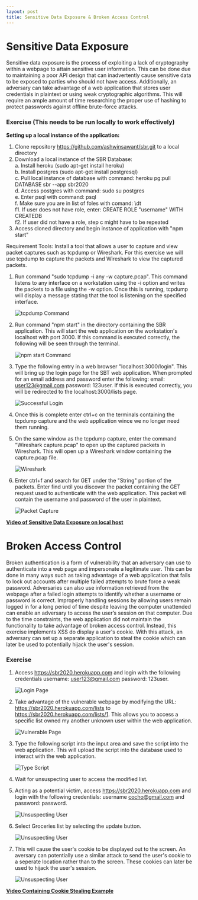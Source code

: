```yaml
---
layout: post
title: Sensitive Data Exposure & Broken Access Control
---
```

# Sensitive Data Exposure
Sensitive data exposure is the process of exploiting a lack of cryptography within a webpage to attain sensitive user information. This can be done due to maintaining a poor API design that can inadvertently cause sensitive data to be exposed to parties who should not have access. Additionally, an adversary can take advantage of a web application that stores user credentials in plaintext or using weak cryptographic algorithms. This will require an ample amount of time researching the proper use of hashing to protect passwords against offline brute-force attacks.

### Exercise (This needs to be run locally to work effectively) 

 **Setting up a local instance of the application:**     
 1. Clone repository https://github.com/ashwinsawant/sbr.git to a local directory     
 2. Download a local instance of the SBR Database:     
    a. Install heroku (sudo apt-get install heroku)     
    b. Install postgres (sudo apt-get install postgresql)     
    c. Pull local instance of database with command: heroku pg:pull DATABASE sbr --app sbr2020     
    d. Access postgres with command: sudo su postgres      
    e. Enter psql with command: psql     
    f. Make sure you are in list of foles with comand: \dt      
        f1. If user does not have role, enter: CREATE ROLE "username" WITH CREATEDB     
        f2. If user did not have a role, step c might have to be repeated     
 3. Access cloned directory and begin instance of application with "npm start"

Requirement Tools: Install a tool that allows a user to capture and view packet captures such as tcpdump or Wireshark. For this exercise we will use tcpdump to capture the packets and Wireshark to view the captured packets.

1. Run command "sudo tcpdump -i any -w capture.pcap". This command listens to any interface on a workstation using the -i option and writes the packets to a file using the -w option. Once this is running, tcpdump will display a message stating that the tool is listening on the specified interface. 
 
    ![tcpdump Command](/images/SensitiveDataExposure/tcpdump.JPG)

2. Run command "npm start" in the directory containing the SBR application. This will start the web application on the workstation's localhost with port 3000. If this command is executed correctly, the following will be seen through the terminal. 
    
    ![npm start Command](/images/SensitiveDataExposure/NPMStart.JPG)


3. Type the following entry in a web browser "localhost:3000/login". This will bring up the login page for the SBT web application. When prompted for an email address and password enter the following: email: user123@gmail.com password: 123user. If this is executed correctly, you will be redirected to the localhost:3000/lists page. 

    ![Successful Login](/images/SensitiveDataExposure/LoginLists.JPG)

4. Once this is complete enter ctrl+c on the terminals containing the tcpdump capture and the web application wince we no longer need them running. 

5. On the same window as the tcpdump capture, enter the command "Wireshark capture.pcap" to open up the captured packets in Wireshark. This will open up a Wireshark window containing the capture.pcap file.  

    ![Wireshark](/images/SensitiveDataExposure/Wireshark.JPG)

6. Enter ctrl+f and search for GET under the "String" portion of the packets. Enter find until you discover the packet containing the GET request used to authenticate with the web application. This packet will contain the username and password of the user in plaintext.

    ![Packet Capture](/images/SensitiveDataExposure/PacketCaptureDet.JPG)

**[Video of Sensitive Data Exposure on local host](https://media.oregonstate.edu/media/t/1_k9kk9jem)**

# Broken Access Control
Broken authentication is a form of vulnerability that an adversary can use to authenticate into a web page and impersonate a legitimate user. This can be done in many ways such as taking advantage of a web application that fails to lock out accounts after multiple failed attempts to brute force a weak password. Adversaries can also use information retrieved from the webpage after a failed login attempts to identify whether a username or password is correct. Improperly handling sessions by allowing users remain logged in for a long period of time despite leaving the computer unattended can enable an adversary to access the user’s session on that computer. Due to the time constraints, the web application did not maintain the functionality to take advantage of broken access control. Instead, this exercise implements XSS do display a user's cookie. With this attack, an adversary can set up a separate application to steal the cookie which can later be used to potentially hijack the user's session. 

### Exercise 

1. Access https://sbr2020.herokuapp.com and login with the following credentials username: user123@gmail.com password: 123user.

    ![Login Page](/images/cookie/login.JPG)

2. Take advantage of the vulnerable webpage by modifying the URL: https://sbr2020.herokuapp.com/lists to https://sbr2020.herokuapp.com/lists/1. This allows you to access a specific list owned my another unknown user within the web application.

    ![Vulnerable Page](/images/cookie/login.JPG)

3. Type the following script into the input area and save the script into the web application. This will upload the script into the database used to interact with the web application.

    ![Type Script](/images/cookie/scriptInput.JPG)

4. Wait for unsuspecting user to access the modified list.

5. Acting as a potential victim, access https://sbr2020.herokuapp.com and login with the following credentials: username cocho@gmail.com and password: password.

    ![Unsuspecting User](/images/cookie/unsusUser.JPG)

6. Select Groceries list by selecting the update button. 

    ![Unsuspecting User](/images/cookie/user.JPG)

7. This will cause the user's cookie to be displayed out to the screen. An aversary can potentially use a similar attack to send the user's cookie to a seperate location rather than to the screen. These cookies can later be used to hijack the user's session. 

    ![Unsuspecting User](/images/cookie/Cookie.JPG)


**[Video Containing Cookie Stealing Example](https://media.oregonstate.edu/media/t/0_kbxg6swk)**

